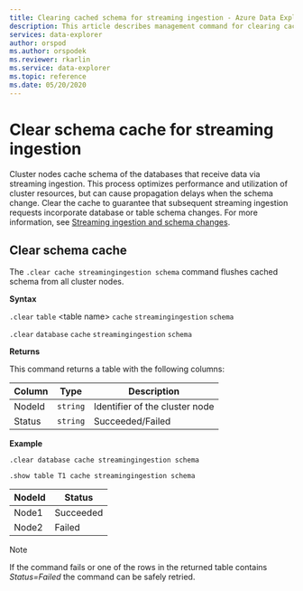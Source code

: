 ```yaml
---
title: Clearing cached schema for streaming ingestion - Azure Data Explorer
description: This article describes management command for clearing cached database schema in Azure Data Explorer.
services: data-explorer
author: orspod
ms.author: orspodek
ms.reviewer: rkarlin
ms.service: data-explorer
ms.topic: reference
ms.date: 05/20/2020
---
```

# Clear schema cache for streaming ingestion

Cluster nodes cache schema of the databases that receive data via streaming ingestion. This process optimizes performance and utilization of cluster resources, but can cause propagation delays when the schema change.
Clear the cache to guarantee that subsequent streaming ingestion requests incorporate database or table schema changes.
For more information, see [Streaming ingestion and schema changes](../../streaming-ingestion-and-schema-changes.md).

## Clear schema cache

The `.clear cache streamingingestion schema` command flushes cached schema from all cluster nodes.

**Syntax**

`.clear` `table` &lt;table name&gt; `cache` `streamingingestion` `schema`

`.clear` `database` `cache` `streamingingestion` `schema`

**Returns**

This command returns a table with the following columns:

|Column    |Type    |Description
|---|---|---
|NodeId|`string`|Identifier of the cluster node
|Status|`string`|Succeeded/Failed

**Example**

```kusto
.clear database cache streamingingestion schema

.show table T1 cache streamingingestion schema
```

|NodeId|Status|
|---|---|
|Node1|Succeeded
|Node2|Failed

> [!NOTE]
> If the command fails or one of the rows in the returned table contains *Status=Failed* the command can be safely retried.
